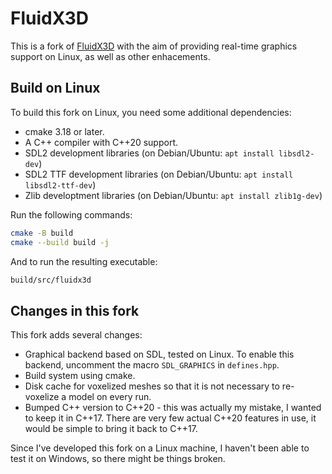 # FluidX3D

This is a fork of [FluidX3D](https://github.com/ProjectPhysX/FluidX3D) with the aim of providing real-time graphics support on Linux, as well as other enhacements.

## Build on Linux

To build this fork on Linux, you need some additional dependencies:
- cmake 3.18 or later.
- A C++ compiler with C++20 support.
- SDL2 development libraries (on Debian/Ubuntu: `apt install libsdl2-dev`)
- SDL2 TTF development libraries (on Debian/Ubuntu: `apt install libsdl2-ttf-dev`)
- Zlib developtment libraries (on Debian/Ubuntu: `apt install zlib1g-dev`)

Run the following commands:
```bash
cmake -B build
cmake --build build -j
```
And to run the resulting executable:
```bash
build/src/fluidx3d
```

## Changes in this fork

This fork adds several changes:
- Graphical backend based on SDL, tested on Linux. To enable this backend, uncomment the macro `SDL_GRAPHICS` in `defines.hpp`.
- Build system using cmake.
- Disk cache for voxelized meshes so that it is not necessary to re-voxelize a model on every run.
- Bumped C++ version to C++20 - this was actually my mistake, I wanted to keep it in C++17. There are very few actual C++20 features in use, it would be simple to bring it back to C++17.

Since I've developed this fork on a Linux machine, I haven't been able to test it on Windows, so there might be things broken.
